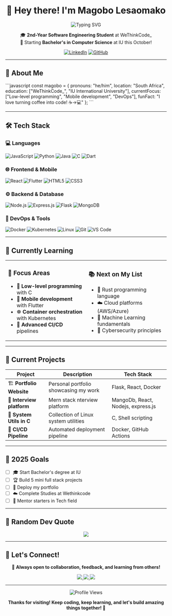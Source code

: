 <div align="center">

# 👋 Hey there! I'm Magobo Lesaomako

<img src="https://readme-typing-svg.herokuapp.com?font=Fira+Code&pause=1000&color=2196F3&center=true&vCenter=true&width=435&lines=Software+Engineering+Student;Full+Stack+Developer;Always+Learning+New+Things" alt="Typing SVG" />

🎓 **2nd-Year Software Engineering Student** at WeThinkCode_  
🚀 Starting **Bachelor's in Computer Science** at IU this October!

[![LinkedIn](https://img.shields.io/badge/LinkedIn-0077B5?style=for-the-badge&logo=linkedin&logoColor=white)](https://www.linkedin.com/in/magobo-lesaomako/)
[![GitHub](https://img.shields.io/badge/GitHub-100000?style=for-the-badge&logo=github&logoColor=white)](https://github.com/MagoboLesaomako)

</div>

---

## 🚀 About Me

\`\`\`javascript
const magobo = {
    pronouns: "he/him",
    location: "South Africa",
    education: ["WeThinkCode_", "IU International University"],
    currentFocus: ["Low-level programming", "Mobile development", "DevOps"],
    funFact: "I love turning coffee into code! ☕→💻"
};
\`\`\`

---

## 🛠️ Tech Stack

### 💻 Languages
<p>
  <img alt="JavaScript" src="https://img.shields.io/badge/JavaScript-F7DF1E?style=for-the-badge&logo=javascript&logoColor=black" />
  <img alt="Python" src="https://img.shields.io/badge/Python-3776AB?style=for-the-badge&logo=python&logoColor=white" />
  <img alt="Java" src="https://img.shields.io/badge/Java-ED8B00?style=for-the-badge&logo=openjdk&logoColor=white" />
  <img alt="C" src="https://img.shields.io/badge/C-00599C?style=for-the-badge&logo=c&logoColor=white" />
  <img alt="Dart" src="https://img.shields.io/badge/Dart-0175C2?style=for-the-badge&logo=dart&logoColor=white" />
</p>

### 🌐 Frontend & Mobile
<p>
  <img alt="React" src="https://img.shields.io/badge/React-20232A?style=for-the-badge&logo=react&logoColor=61DAFB" />
  <img alt="Flutter" src="https://img.shields.io/badge/Flutter-02569B?style=for-the-badge&logo=flutter&logoColor=white" />
  <img alt="HTML5" src="https://img.shields.io/badge/HTML5-E34F26?style=for-the-badge&logo=html5&logoColor=white" />
  <img alt="CSS3" src="https://img.shields.io/badge/CSS3-1572B6?style=for-the-badge&logo=css3&logoColor=white" />
</p>

### ⚙️ Backend & Database
<p>
  <img alt="Node.js" src="https://img.shields.io/badge/Node.js-43853D?style=for-the-badge&logo=node.js&logoColor=white" />
  <img alt="Express.js" src="https://img.shields.io/badge/Express.js-404D59?style=for-the-badge&logo=express&logoColor=white" />
  <img alt="Flask" src="https://img.shields.io/badge/Flask-000000?style=for-the-badge&logo=flask&logoColor=white" />
  <img alt="MongoDB" src="https://img.shields.io/badge/MongoDB-4EA94B?style=for-the-badge&logo=mongodb&logoColor=white" />
</p>

### 🔧 DevOps & Tools
<p>
  <img alt="Docker" src="https://img.shields.io/badge/Docker-2496ED?style=for-the-badge&logo=docker&logoColor=white" />
  <img alt="Kubernetes" src="https://img.shields.io/badge/Kubernetes-326CE5?style=for-the-badge&logo=kubernetes&logoColor=white" />
  <img alt="Linux" src="https://img.shields.io/badge/Linux-FCC624?style=for-the-badge&logo=linux&logoColor=black" />
  <img alt="Git" src="https://img.shields.io/badge/Git-F05032?style=for-the-badge&logo=git&logoColor=white" />
  <img alt="VS Code" src="https://img.shields.io/badge/VS_Code-007ACC?style=for-the-badge&logo=visual-studio-code&logoColor=white" />
</p>

---

## 🌱 Currently Learning

<table>
<tr>
<td width="50%">

### 🎯 Focus Areas
- 🧱 **Low-level programming** with C
- 📱 **Mobile development** with Flutter
- ☸️ **Container orchestration** with Kubernetes
- 🔄 **Advanced CI/CD** pipelines

</td>
<td width="50%">

### 📚 Next on My List
- 🦀 Rust programming language
- ☁️ Cloud platforms (AWS/Azure)
- 🧠 Machine Learning fundamentals
- 🔐 Cybersecurity principles

</td>
</tr>
</table>

---

## 🚧 Current Projects

<div align="center">

| Project | Description | Tech Stack |
|---------|-------------|------------|
| 🏗️ **Portfolio Website** | Personal portfolio showcasing my work | Flask, React, Docker |
| 📱 **Interview platform** | Mern stack nterview platform | MangoDb, React, Nodejs, express.js |
| 🐧 **System Utils in C** | Collection of Linux system utilities | C, Shell scripting |
| 🔄 **CI/CD Pipeline** | Automated deployment pipeline | Docker, GitHub Actions |

</div>

---

## 🎯 2025 Goals

- [ ] 🎓 Start Bachelor's degree at IU
- [ ] 🏆 Build 5 mini full stack projects
- [ ] 📱 Deploy my portfolio
- [ ] ☁️ Complete Studies at Wethinkcode
- [ ] 🤝 Mentor starters in Tech field

---

## 💭 Random Dev Quote

<div align="center">
  <img src="https://quotes-github-readme.vercel.app/api?type=horizontal&theme=tokyonight" />
</div>

---

## 🤝 Let's Connect!

<div align="center">

💬 **Always open to collaboration, feedback, and learning from others!**

<p>
  <a href="https://www.linkedin.com/in/magobo-lesaomako/">
    <img src="https://img.shields.io/badge/LinkedIn-Let's_Connect-blue?style=for-the-badge&logo=linkedin" />
  </a>
  <a href="mailto:your.email@example.com">
    <img src="https://img.shields.io/badge/Email-Drop_a_Line-red?style=for-the-badge&logo=gmail" />
  </a>
  <a href="https://github.com/MagoboLesaomako">
    <img src="https://img.shields.io/badge/GitHub-Follow_Me-black?style=for-the-badge&logo=github" />
  </a>
</p>

---

<img src="https://komarev.com/ghpvc/?username=MagoboLesaomako&color=blueviolet&style=for-the-badge" alt="Profile Views" />

**Thanks for visiting! Keep coding, keep learning, and let's build amazing things together! 🚀**

</div>

